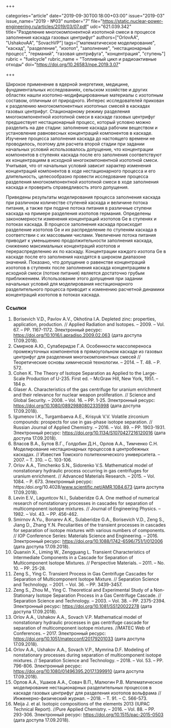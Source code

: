 +++

categories="article"
date="2019-09-30T00:18:00+03:00"
issue="2019-03"
issue_name="2019 - №03"
number="7"
file="https://static.nuclear-power-engineering.ru/articles/2019/03/07.pdf"
udc="621.039.342"
title="Разделение многокомпонентной изотопной смеси в процессе заполнения каскада газовых центрифуг"
authors=["OrlovАА", "UshakovAA", "SovachVP"]
tags=["математическое моделирование", "каскад", "разделение", "изотоп", "заполнение", "нестационарный процесс", "германий", "газовая центрифуга", "концентрация", "ступень"]
rubric = "fuelcycle"
rubric_name = "Топливный цикл и радиоактивные отходы"
doi="https://doi.org/10.26583/npe.2019.3.07"

+++

Широкое применение в ядерной энергетике, медицине, фундаментальных исследованиях, сельском хозяйстве и других областях нашли изотопно-модифицированные материалы с изотопным составом, отличным от природного. Интерес исследователей прикован к разделению многокомпонентных изотопных смесей в каскадах газовых центрифуг. Стационарному режиму разделения многокомпонентной изотопной смеси в каскаде газовых центрифуг предшествует нестационарный процесс, который условно можно разделить на две стадии: заполнение каскада рабочим веществом и установление равновесных концентраций компонентов в каскаде. Изучение процесса заполнения каскада до настоящего времени не проводилось, поэтому для расчета второй стадии при задании начальных условий использовалось допущение, что концентрации компонентов в ступенях каскада после его заполнения соответствуют их концентрациям в исходной многокомпонентной изотопной смеси. Учитывая, что от начальных условий зависит характер изменения концентраций компонентов в ходе нестационарного процесса и его длительность, целесообразно провести исследование процесса разделения многокомпонентной изотопной смеси в ходе
заполнения каскада и проверить справедливость этого допущения.

Приведены результаты моделирования процесса заполнения каскада при различном количестве ступеней каскада и величине потока питания, а также при подаче потока питания в различные ступени каскада на примере разделения изотопов германия. Определены закономерности изменения концентраций изотопов Ge в ступенях и потоках каскада. В процессе заполнения каскада происходит разделение изотопов Ge и их распределение по ступеням каскада в соответствии с их массовыми числами. Увеличение потока питания приводит к уменьшению продолжительности заполнения каскада, снижению максимальных концентраций изотопов и перераспределению их по каскаду. Концентрации каждого изотопа Ge в каскаде после его заполнения находятся в широком диапазоне значений. Показано, что допущение о равенстве концентраций изотопов в ступенях после заполнения каскада концентрациям в исходной смеси (потоке питания) является достаточно грубым приближением. Использование этого допущения при задании начальных условий для моделирования нестационарного разделительного процесса приводит к изменению расчетной динамики концентраций изотопов в потоках каскада.

### Ссылки

1. Borisevich V.D., Pavlov A.V., Okhotina I.A. Depleted zinc: properties, application, production. // Applied Radiation and Isotopes. – 2009. – Vol. 67. – PP. 1167-1172. Электронный ресурс: https://doi.org/10.1016/j.apradiso.2009.02.063 (дата доступа 17.09.2018).
2. Смирнов А.Ю., Сулаберидзе Г.А. Особенности массопереноса промежуточных компонентов в прямоугольном каскаде из газовых центрифуг для разделения многокомпонентных смесей // Теоретические основы химической технологии. – 2014. – Т. 48. – P. 572.
3. Cohen K. The Theory of Isotope Separation as Applied to the Large-Scale Production of U-235. First ed. – McGraw Hill, New York, 1951. – 184 p.
4. Glaser A. Characteristics of the gas centrifuge for uranium enrichment and their relevance for nuclear weapon proliferation. // Science and Global Security. – 2008. – Vol. 16. – PP. 1-25. Электронный ресурс: https://doi.org/10.1080/08929880802335998 (дата доступа 17.09.2018).
5. Igumenov I.K., Turgambaeva A.E., Krisyuk V.V. Volatile zirconium compounds: prospects for use in gas-phase isotope separation. // Russian Journal of Applied Chemistry. – 2016. – Vol. 89. – PP. 1903-1931. Электронный ресурс: https://doi.org/10.1134/S1070427216120016 (дата доступа 17.09.2018).
6. Власов В.А., Бутов В.Г., Голдобин Д.Н., Орлов А.А., Тимченко С.Н. Моделирование нестационарных процессов в центробежных каскадах. // Известия Томского политехнического университета. – 2007. – Т. 310. – С. 103-106.
7. Orlov A.A., Timchenko S.N., Sidorenko V.S. Mathematical model of nonstationary hydraulic process occurring in gas centrifuges for uranium enrichment. // Advanced Materials Research. – 2015. – Vol. 1084. – P. 673. Электронный ресурс: https:/doi.org/10.4028/www.scientific.net/AMR.1084.673 (дата доступа 17.09.2018).
8. Levin E.V., Laguntcov N.I., Sulaberidze G.A. One method of numerical research of nonstationary processes in cascades for separation of multicomponent isotope mixtures. // Journal of Engineering Physics. – 1982. – Vol. 43. – PP. 456-462.
9. Smirnov A.Yu., Bonarev A.K., Sulaberidze G.A., Borisevich V.D., Zeng S., Jiang D., Zhang Y.N. Peculiarities of the transient processes in cascades for separation of isotope mixtures with various numbers of components. // IOP Conference Series: Materials Science and Engineering. – 2016. Электронный ресурс: https://doi.org/10.1088/1742-6596/751/1/012006 (дата доступа 17.09.2018).
10. Quanxin X., Liming W., Zengguang L. Transient Characteristics of Intermediate Components in a Cascade for Separation of Multicomponent Isotope Mixtures. // Perspective Materials. – 2011. – No. 10. – PP. 25-28.
11. Zeng S., Ying C. Transient Process in Gas Centrifuge Cascades for Separation of Multicomponent Isotope Mixture. // Separation Science and Technology. – 2001. – Vol. 36. – PP. 3439-3457.
12. Zeng S., Zhou M., Ying C. Theoretical and Experimental Study of a Non-Stationary Isotope Separation Process in a Gas Centrifuge Cascade. // Separation Science and Technology. – 2003. – Vol. 38. – PP. 2375-2394. Электронный ресурс: https://doi.org/10.1081/SS120022278 (дата доступа 17.09.2018).
13. Orlov A.A., Ushakov A.A., Sovach V.P. Mathematical model of nonstationary hydraulic processes in gas centrifuge cascade for separation of multicomponent isotope mixtures. //MATEC Web of Conferences. – 2017. Электронный ресурс: https://doi.org/10.1051/matecconf/20179201033 (дата доступа 17.09.2018).
14. Orlov A.A., Ushakov A.A., Sovach V.P., Mymrina D.F. Modeling of nonstationary processes during separation of multicomponent isotope mixtures. // Separation Science and Technology. – 2018. – Vol. 53. – PP. 796-806. Электронный ресурс: https://doi.org/10.1080/01496395.2017.1399910 (дата доступа 17.09.2018).
15. Орлов А.А., Ушаков А.А., Совач В.П., Малюгин Р.В. Математическое моделирование нестационарных разделительных процессов в каскаде газовых центрифуг для разделения изотопов вольфрама // Инженерно-физический журнал. – 2018. – Т. 91. – С. 566-573.
16. Meija J. et al. Isotopic compositions of the elements 2013 (IUPAC Technical Report). //Pure Applied Chemistry. – 2016. – Vol. 88. – PP. 293-306. Электронный ресурс: https://doi.org/10.1515/pac-2015-0503 (дата доступа 17.09.2018).